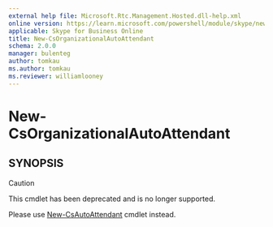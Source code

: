 ```yaml
---
external help file: Microsoft.Rtc.Management.Hosted.dll-help.xml
online version: https://learn.microsoft.com/powershell/module/skype/new-csorganizationalautoattendant
applicable: Skype for Business Online
title: New-CsOrganizationalAutoAttendant
schema: 2.0.0
manager: bulenteg
author: tomkau
ms.author: tomkau
ms.reviewer: williamlooney
---
```


# New-CsOrganizationalAutoAttendant

## SYNOPSIS
> [!CAUTION]
> This cmdlet has been deprecated and is no longer supported.
> 
> Please use [New-CsAutoAttendant](New-CsAutoAttendant.md) cmdlet instead.
